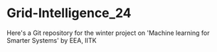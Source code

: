 # Grid-Intelligence_24
Here's a Git repository for the winter project on 'Machine learning for Smarter Systems' by EEA, IITK
